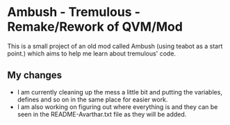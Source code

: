# Ambush - Tremulous - Remake/Rework of QVM/Mod
This is a small project of an old mod called Ambush (using teabot as a start point.) which aims to help me learn about tremulous' code.

## My changes
* I am currently cleaning up the mess a little bit and putting the variables, defines and so on in the same place for easier work.
* I am also working on figuring out where everything is and they can be seen in the README-Avarthar.txt file as they will be added.
